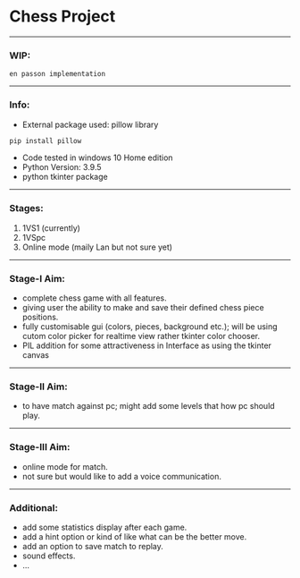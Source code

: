 # Chess Project

---

### WIP:

    en passon implementation


---

### Info:
+ External package used: pillow library 

```bash
pip install pillow
```

+ Code tested in windows 10 Home edition
+ Python Version: 3.9.5
+ python tkinter package

---

### Stages:
1. 1VS1 (currently)
2. 1VSpc
3. Online mode (maily Lan but not sure yet)

---

### Stage-I Aim:
+ complete chess game with all features.
+ giving user the ability to make and save their defined chess piece positions.
+ fully customisable gui (colors, pieces, background etc.); will be using cutom color picker for realtime view rather tkinter color chooser.
+ PIL addition for some attractiveness in Interface as using the tkinter canvas

---

### Stage-II Aim:
+ to have match against pc; might add some levels that how pc should play.

---

### Stage-III Aim:
+ online mode for match.
+ not sure but would like to add a voice communication.

---

### Additional:
+ add some statistics display after each game.
+ add a hint option or kind of like what can be the better move.
+ add an option to save match to replay.
+ sound effects.
+ ...
